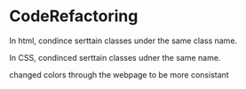# CodeRefactoring

In html, condince serttain classes under the same class name.

In CSS, condinced serttain classes udner the same name. 

changed colors through the webpage to be more consistant 